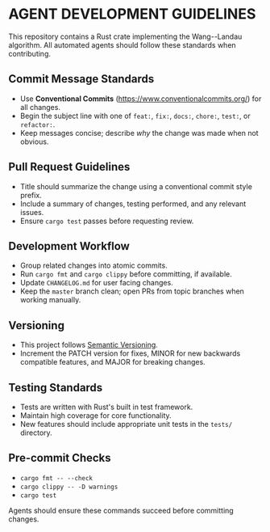 # AGENT DEVELOPMENT GUIDELINES

This repository contains a Rust crate implementing the Wang--Landau algorithm. All automated agents should follow these standards when contributing.

## Commit Message Standards
- Use **Conventional Commits** (https://www.conventionalcommits.org/) for all changes.
- Begin the subject line with one of `feat:`, `fix:`, `docs:`, `chore:`, `test:`, or `refactor:`.
- Keep messages concise; describe _why_ the change was made when not obvious.

## Pull Request Guidelines
- Title should summarize the change using a conventional commit style prefix.
- Include a summary of changes, testing performed, and any relevant issues.
- Ensure `cargo test` passes before requesting review.

## Development Workflow
- Group related changes into atomic commits.
- Run `cargo fmt` and `cargo clippy` before committing, if available.
- Update `CHANGELOG.md` for user facing changes.
- Keep the `master` branch clean; open PRs from topic branches when working manually.

## Versioning
- This project follows [Semantic Versioning](https://semver.org/).
- Increment the PATCH version for fixes, MINOR for new backwards compatible features, and MAJOR for breaking changes.

## Testing Standards
- Tests are written with Rust's built in test framework.
- Maintain high coverage for core functionality.
- New features should include appropriate unit tests in the `tests/` directory.

## Pre-commit Checks
- `cargo fmt -- --check`
- `cargo clippy -- -D warnings`
- `cargo test`

Agents should ensure these commands succeed before committing changes.
